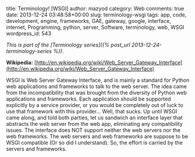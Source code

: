 title: Terminology! [WSGI]
author: mazyod
category: Web
comments: true
date: 2013-12-24 03:48:58+00:00
slug: terminology-wsgi
tags: app, code, development, engine, frameworks, GAE, gateway, google, interface, internet, Programming, python, server, Software, terminology, web, WSGI
wordpress_id: 543

_This is part of the [Terminology series]({% post_url 2013-12-24-terminology-series %})._

**Wikipedia:** [http://en.wikipedia.org/wiki/Web_Server_Gateway_Interface](http://en.wikipedia.org/wiki/Web_Server_Gateway_Interface)

WSGI is Web Server Gateway Interface, and is mainly a standard for Python web applications and frameworks to talk to the web server. The idea came from the incompatibility that was brought from the diversity of Python web applications and frameworks. Each application should be supported explicitly by a service provider, or you would be completely out of luck to use that framework with this provider... Well, that sucks. Up until WSGI came along, and told both parties, let us sandwich an interface layer that abstracts the web server from the web app, eliminating any compatibility issues. The interface does NOT support neither the web servers nor the web frameworks. The web servers and web frameworks are suppose to be WSGI compatible (Or so did I understand). So, the effort is carried by the servers and frameworks.
